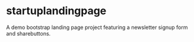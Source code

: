 # startuplandingpage
A demo bootstrap landing page project featuring a newsletter signup form and sharebuttons.
